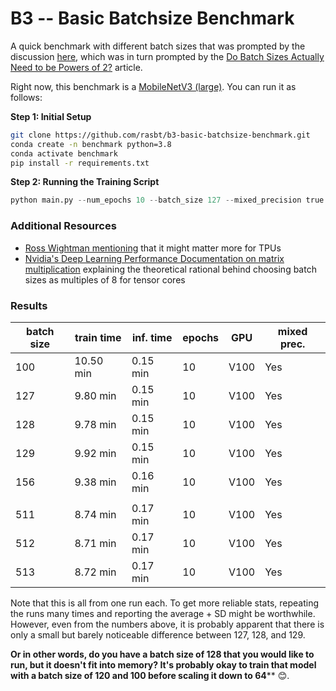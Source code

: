 # B3 -- Basic Batchsize Benchmark



A quick benchmark with different batch sizes that was prompted by the discussion [here](https://twitter.com/rasbt/status/1542882893181108227?s=20&t=96dUITuyaNJUfw1TWxDLng), which was in turn prompted by the [Do Batch Sizes Actually Need to be Powers of 2?](https://wandb.ai/datenzauberai/Batch-Size-Testing/reports/Do-Batch-Sizes-Actually-Need-to-be-Powers-of-2---VmlldzoyMDkwNDQx) article.



Right now, this benchmark is a [MobileNetV3 (large)](https://arxiv.org/abs/1905.02244). You can run it as follows:



**Step 1: Initial Setup**

```bash
git clone https://github.com/rasbt/b3-basic-batchsize-benchmark.git
conda create -n benchmark python=3.8
conda activate benchmark
pip install -r requirements.txt
```



**Step 2: Running the Training Script**


```python
python main.py --num_epochs 10 --batch_size 127 --mixed_precision true
```



### Additional Resources

- [Ross Wightman mentioning](https://twitter.com/wightmanr/status/1542917523556904960?s=20&t=96dUITuyaNJUfw1TWxDLng) that it might matter more for TPUs
- [Nvidia's Deep Learning Performance Documentation on matrix multiplication](https://docs.nvidia.com/deeplearning/performance/dl-performance-matrix-multiplication/index.html) explaining the theoretical rational behind choosing batch sizes as multiples of 8 for tensor cores



### Results




| batch size | train time | inf. time  | epochs | GPU  | mixed prec. |
| ---------- | ---------- | --------- | ------ | ---- | ----------- |
| 100        | 10.50 min  | 0.15 min  | 10     | V100 | Yes         |
| 127        | 9.80 min   | 0.15 min  | 10     | V100 | Yes         |
| 128        | 9.78 min   | 0.15 min  | 10     | V100 | Yes         |
| 129        | 9.92 min   | 0.15 min  | 10     | V100 | Yes         |
| 156        | 9.38 min   | 0.16 min  | 10     | V100 | Yes         |
|            |            |           |        |      |             |
| 511        | 8.74 min   | 0.17 min  | 10     | V100 | Yes         |
| 512        | 8.71 min   | 0.17 min  | 10     | V100 | Yes         |
| 513        | 8.72 min   | 0.17 min  | 10     | V100 | Yes         |







Note that this is all from one run each. To get more reliable stats, repeating the runs many times and reporting the average + SD might be worthwhile. However, even from the numbers above, it is probably apparent that there is only a small but barely noticeable difference between 127, 128, and 129.



**Or in other words, do you have a batch size of 128 that you would like to run, but it doesn't fit into memory? It's probably okay to train that model with a batch size of 120 and 100 before scaling it down to 64**** 😊.

